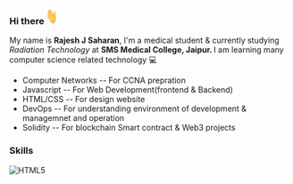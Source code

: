 ### Hi there <img src="https://github.com/Rajeshsaharan/rajeshsaharan/blob/bb3d2844d3dad1944420cf3c589611a6d766640f/wave.gif" width="20px" height ="30px">

My name is <b>Rajesh J Saharan</b>, I'm a medical student & currently studying <i>Radiation Technology</i> at <b>SMS Medical College, Jaipur. </b>
I am learning many computer science related technology 💻
<ul>
  <li>Computer Networks -- For CCNA prepration</li>
  <li>Javascript -- For Web Development(frontend & Backend)</li>
  <li>HTML/CSS  -- For design website</li>
  <li> DevOps -- For understanding environment of development & managemnet and operation</li>
  <li>Solidity -- For blockchain Smart contract & Web3 projects</li>
 </ul>


### Skills 
<img src="https://img.shields.io/badge/html5-%23e34f26.svg?logo=html5&logoColor=white&style=for-the-badge" alt="HTML5" />
